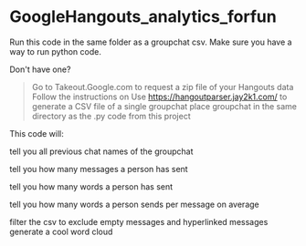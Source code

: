 # GoogleHangouts_analytics_forfun

Run this code in the same folder as a groupchat csv.
Make sure you have a way to run python code.

Don't have one?
>Go to Takeout.Google.com to request a zip file of your Hangouts data
>Follow the instructions on Use https://hangoutparser.jay2k1.com/ to generate a CSV file of a single groupchat
>place groupchat in the same directory as the .py code from this project

This code will:

tell you all previous chat names of the groupchat

tell you how many messages a person has sent

tell you how many words a person has sent

tell you how many words a person sends per message on average

filter the csv to exclude empty messages and hyperlinked messages
generate a cool word cloud
